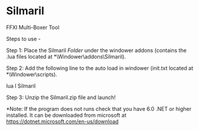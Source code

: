 # Silmaril
FFXI Multi-Boxer Tool

Steps to use -

Step 1: Place the Silmaril *Folder* under the windower addons 
(contains the .lua files located at *\Windower\addons\Silmaril).

Step 2: Add the following line to the auto load in windower 
(init.txt located at *\Windower\scripts).

lua l Silmaril

Step 3: Unzip the Silmaril.zip file and launch!

*Note: If the program does not runs check that you have 6.0 .NET or higher installed.  It can be downloaded from microsoft at https://dotnet.microsoft.com/en-us/download
